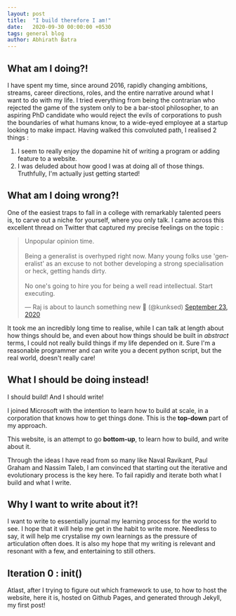 ```yaml
---
layout: post
title:  "I build therefore I am!"
date:   2020-09-30 00:00:00 +0530
tags: general blog
author: Abhirath Batra
---
```


## What am I doing?!

I have spent my time, since around 2016, rapidly changing ambitions, streams, career directions, roles, and the entire narrative around what I want to do with my life. I tried everything from being the contrarian who rejected the game of the system only to be a bar-stool philosopher, to an aspiring PhD candidate who would reject the evils of corporations to push the boundaries of what humans know, to a wide-eyed employee at a startup looking to make impact. 
Having walked this convoluted path, I realised 2 things : 

1. I seem to really enjoy the dopamine hit of writing a program or adding feature to a website.
2. I was deluded about how good I was at doing all of those things. Truthfully, I'm actually just getting started!

## What am I doing wrong?!

One of the easiest traps to fall in a college with remarkably talented peers is, to carve out a niche for yourself, where you only talk. I came across this excellent thread on Twitter that captured my precise feelings on the topic : 

<blockquote class="twitter-tweet"><p lang="en" dir="ltr">Unpopular opinion time.<br><br>Being a generalist is overhyped right now. Many young folks use &#39;generalist&#39; as an excuse to not bother developing a strong specialisation or heck, getting hands dirty.<br><br>No one&#39;s going to hire you for being a well read intellectual. Start executing.</p>&mdash; Raj is about to launch something new 🚀 (@kunksed) <a href="https://twitter.com/kunksed/status/1308620630171017219?ref_src=twsrc%5Etfw">September 23, 2020</a></blockquote> <script async src="https://platform.twitter.com/widgets.js" charset="utf-8"></script>

It took me an incredibly long time to realise, while I can talk at length about how things should be, and even about how things should be built in _abstract_ terms, I could not really build things if my life depended on it. Sure I'm a reasonable programmer and can write you a decent python script, but the real world, doesn't really care!

## What I should be doing instead!

I should build! And I should write!

I joined Microsoft with the intention to learn how to build at scale, in a corporation that knows how to get things done. This is the **top-down** part of my approach. 

This website, is an attempt to go **bottom-up**, to learn how to build, and write about it. 

Through the ideas I have read from so many like Naval Ravikant, Paul Graham and Nassim Taleb, I am convinced that starting out the iterative and evolutionary process is the key here. To fail rapidly and iterate both what I build and what I write. 

## Why I want to write about it?!

I want to write to essentially journal my learning process for the world to see. I hope that it will help me get in the habit to write more. Needless to say, it will help me crystalise my own learnings as the pressure of articulation often does. It is also my hope that my writing is relevant and resonant with a few, and entertaining to still others.

## Iteration 0 : init()

Atlast, after I trying to figure out which framework to use, to how to host the website, here it is, hosted on Github Pages, and generated through Jekyll, my first post!

